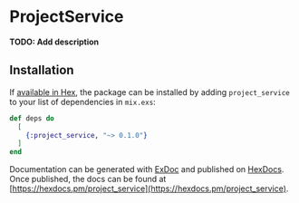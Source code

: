 # ProjectService

**TODO: Add description**

## Installation

If [available in Hex](https://hex.pm/docs/publish), the package can be installed
by adding `project_service` to your list of dependencies in `mix.exs`:

```elixir
def deps do
  [
    {:project_service, "~> 0.1.0"}
  ]
end
```

Documentation can be generated with [ExDoc](https://github.com/elixir-lang/ex_doc)
and published on [HexDocs](https://hexdocs.pm). Once published, the docs can
be found at [https://hexdocs.pm/project_service](https://hexdocs.pm/project_service).

